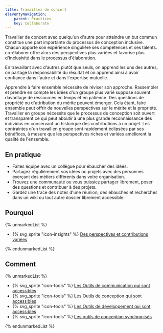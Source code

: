 ```yaml
---
title: Travaillez de concert
eleventyNavigation:
    parent: Practices
    key: Collaborate
---
```


Travailler de concert avec quelqu'un d'autre pour atteindre un but commun constitue une part importante du processus de
conception inclusive. Chacun apporte son expérience singulière ses compétences et ses talents. co-élaborer offre alors
des perspectives plus variées et favorise plus d'inclusivité dans le processus d'élaboration.

En travaillant avec d'autres plutôt que seuls, on apprend les uns des autres, on partage la responsabilité du résultat
et on apprend ainsi à avoir confiance dans l'autre et dans l'expertise mutuelle.

Apprendre à faire ensemble nécessite de réviser son approche. Rassembler et prendre en compte les idées d'un groupe plus
varié suppose souvent davantage de ressources en temps et en patience. Des questions de propriété ou d'attribution du
mérite peuvent émerger. Cela étant, faire ensemble peut offrir de nouvelles perspectives sur le mérite et la propriété.
Travailler en groupe nécessite que le processus de conception soit ouvert et transparent ce qui peut aboutir à une plus
grande reconnaissance des individus en conservant un historique des contributions à un projet. Les contraintes d'un
travail en groupe sont rapidement éclipsées par ses bénéfices, à mesure que les perspectives riches et variées
améliorent la qualité de l'ensemble.

## En pratique

* Faites équipe avec un collègue pour ébaucher des idées.
* Partagez régulièrement vos idées ou projets avec des personnes exerçant des métiers différents dans votre
  organisation.
* Trouvez une communauté ou vous puissiez partager librement, poser des questions et contribuer à des projets.
* Gardez une trace des notes d'une réunion, des ébauches et recherches dans un wiki ou tout autre dossier librement
  accessible.

## Pourquoi

{% unmarkedList %}

* {% svg_sprite "icon-insights" %} [Des perspectives et contributions variées](../../perspectives/des-perspectives-et-contributions-variees/)

{% endunmarkedList %}

## Comment

{% unmarkedList %}

* {% svg_sprite "icon-tools" %} [Les Outils de communication qui sont accessibles](../../outils/les-outils-de-communication-qui-sont-accessibles/)
* {% svg_sprite "icon-tools" %} [Les Outils de conception qui sont accessibles](../../outils/les-outils-de-conception-qui-sont-accessibles/)
* {% svg_sprite "icon-tools" %} [Les Outils de développement qui sont accessibles](../../outils/les-outils-de-developpement-qui-sont-accessibles/)
* {% svg_sprite "icon-tools" %} [Les outils de conception synchronisés](../../outils/les-outils-de-conception-synchronises/)

{% endunmarkedList %}
